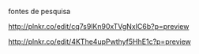 fontes de pesquisa

http://plnkr.co/edit/cq7s9lKn90xTVgNxIC6b?p=preview

http://plnkr.co/edit/4KThe4upPwthyf5HhE1c?p=preview



